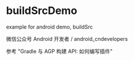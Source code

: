 # buildSrcDemo

example for android demo, buildSrc

微信公众号   Android 开发者  / android_cndevelopers


参考  "Gradle 与 AGP 构建 API: 如何编写插件"
